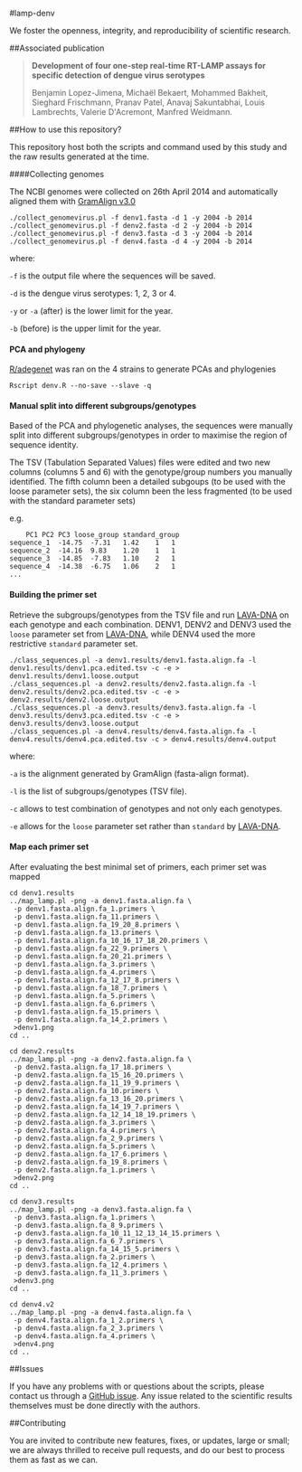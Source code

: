 #lamp-denv

We foster the openness, integrity, and reproducibility of scientific research.


##Associated publication

> **Development of four one-step real-time RT-LAMP assays for specific detection of dengue virus serotypes**
> 
> Benjamin Lopez-Jimena, Michaël Bekaert, Mohammed Bakheit, Sieghard Frischmann, Pranav Patel, Anavaj Sakuntabhai, Louis Lambrechts, Valerie D'Acremont, Manfred Weidmann.
>


##How to use this repository?

This repository host both the scripts and command used by this study and the raw results generated at the time.


####Collecting genomes

The NCBI genomes were collected on 26th April 2014 and automatically aligned them with [GramAlign v3.0](http://bioinfo.unl.edu/gramalign.php)

```
./collect_genomevirus.pl -f denv1.fasta -d 1 -y 2004 -b 2014
./collect_genomevirus.pl -f denv2.fasta -d 2 -y 2004 -b 2014
./collect_genomevirus.pl -f denv3.fasta -d 3 -y 2004 -b 2014
./collect_genomevirus.pl -f denv4.fasta -d 4 -y 2004 -b 2014
```

where:

`-f` is the output file where the sequences will be saved.

`-d` is the dengue virus serotypes: 1, 2, 3 or 4.

`-y` or `-a` (after) is the lower limit for the year.

`-b` (before) is the upper limit for the year.


#### PCA and phylogeny

[R/adegenet](http://adegenet.r-forge.r-project.org/) was ran on the 4 strains to generate PCAs and phylogenies

```
Rscript denv.R --no-save --slave -q
```

#### Manual split into different subgroups/genotypes

Based of the PCA and phylogenetic analyses, the sequences were manually split into different subgroups/genotypes in order to maximise the region of sequence identity.

The TSV (Tabulation Separated Values) files were edited and two new columns (columns 5 and 6) with the genotype/group numbers you manually identified. The fifth column been a detailed subgoups (to be used with the loose parameter sets), the six column been the less fragmented (to be used with the standard parameter sets)

e.g.

```
	PC1	PC2	PC3	loose_group	standard_group
sequence_1	-14.75	-7.31	1.42	1	1
sequence_2	-14.16	9.83	1.20	1	1
sequence_3	-14.85	-7.83	1.10	2	1
sequence_4	-14.38	-6.75	1.06	2	1
...
```

#### Building the primer set

Retrieve the subgroups/genotypes from the TSV file and run [LAVA-DNA](https://github.com/dylanstorey/lava-dna) on each genotype and each combination. DENV1, DENV2 and DENV3 used the `loose` parameter set from [LAVA-DNA](https://github.com/dylanstorey/lava-dna), while DENV4 used the more restrictive `standard` parameter set.

```
./class_sequences.pl -a denv1.results/denv1.fasta.align.fa -l denv1.results/denv1.pca.edited.tsv -c -e > denv1.results/denv1.loose.output
./class_sequences.pl -a denv2.results/denv2.fasta.align.fa -l denv2.results/denv2.pca.edited.tsv -c -e > denv2.results/denv2.loose.output
./class_sequences.pl -a denv3.results/denv3.fasta.align.fa -l denv3.results/denv3.pca.edited.tsv -c -e > denv3.results/denv3.loose.output
./class_sequences.pl -a denv4.results/denv4.fasta.align.fa -l denv4.results/denv4.pca.edited.tsv -c > denv4.results/denv4.output
```

where:

`-a` is the alignment generated by GramAlign (fasta-align format).

`-l` is the list of subgroups/genotypes (TSV file).

`-c` allows to test combination of genotypes and not only each genotypes.

`-e` allows for the `loose` parameter set rather than `standard` by [LAVA-DNA](https://github.com/dylanstorey/lava-dna).


#### Map each primer set

After evaluating the best minimal set of primers, each primer set was mapped

```
cd denv1.results
../map_lamp.pl -png -a denv1.fasta.align.fa \
 -p denv1.fasta.align.fa_1.primers \
 -p denv1.fasta.align.fa_11.primers \
 -p denv1.fasta.align.fa_19_20_8.primers \
 -p denv1.fasta.align.fa_13.primers \
 -p denv1.fasta.align.fa_10_16_17_18_20.primers \
 -p denv1.fasta.align.fa_22_9.primers \
 -p denv1.fasta.align.fa_20_21.primers \
 -p denv1.fasta.align.fa_3.primers \
 -p denv1.fasta.align.fa_4.primers \
 -p denv1.fasta.align.fa_12_17_8.primers \
 -p denv1.fasta.align.fa_18_7.primers \
 -p denv1.fasta.align.fa_5.primers \
 -p denv1.fasta.align.fa_6.primers \
 -p denv1.fasta.align.fa_15.primers \
 -p denv1.fasta.align.fa_14_2.primers \
 >denv1.png
cd ..
```

```
cd denv2.results
../map_lamp.pl -png -a denv2.fasta.align.fa \
 -p denv2.fasta.align.fa_17_18.primers \
 -p denv2.fasta.align.fa_15_16_20.primers \
 -p denv2.fasta.align.fa_11_19_9.primers \
 -p denv2.fasta.align.fa_10.primers \
 -p denv2.fasta.align.fa_13_16_20.primers \
 -p denv2.fasta.align.fa_14_19_7.primers \
 -p denv2.fasta.align.fa_12_14_18_19.primers \
 -p denv2.fasta.align.fa_3.primers \
 -p denv2.fasta.align.fa_4.primers \
 -p denv2.fasta.align.fa_2_9.primers \
 -p denv2.fasta.align.fa_5.primers \
 -p denv2.fasta.align.fa_17_6.primers \
 -p denv2.fasta.align.fa_19_8.primers \
 -p denv2.fasta.align.fa_1.primers \
 >denv2.png
cd ..
```

```
cd denv3.results
../map_lamp.pl -png -a denv3.fasta.align.fa \
 -p denv3.fasta.align.fa_1.primers \
 -p denv3.fasta.align.fa_8_9.primers \
 -p denv3.fasta.align.fa_10_11_12_13_14_15.primers \
 -p denv3.fasta.align.fa_6_7.primers \
 -p denv3.fasta.align.fa_14_15_5.primers \
 -p denv3.fasta.align.fa_2.primers \
 -p denv3.fasta.align.fa_12_4.primers \
 -p denv3.fasta.align.fa_11_3.primers \
 >denv3.png
cd ..
```

```
cd denv4.v2
../map_lamp.pl -png -a denv4.fasta.align.fa \
 -p denv4.fasta.align.fa_1_2.primers \
 -p denv4.fasta.align.fa_2_3.primers \
 -p denv4.fasta.align.fa_4.primers \
 >denv4.png
cd ..
```

##Issues

If you have any problems with or questions about the scripts, please contact us through a [GitHub issue](https://github.com/pseudogene/lamp-denv/issues).
Any issue related to the scientific results themselves must be done directly with the authors.


##Contributing

You are invited to contribute new features, fixes, or updates, large or small; we are always thrilled to receive pull requests, and do our best to process them as fast as we can.
